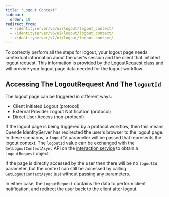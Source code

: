 ```yaml
---
title: "Logout Context"
sidebar:
  order: 10
redirect_from:
  - /identityserver/v5/ui/logout/logout_context/
  - /identityserver/v6/ui/logout/logout_context/
  - /identityserver/v7/ui/logout/logout_context/
---
```


To correctly perform all the steps for logout, your logout page needs contextual information about the user's session and the client that initiated logout request.
This information is provided by the [LogoutRequest](/identityserver/reference/services/interaction-service/#logoutrequest) class and will provide your logout page data needed for the logout workflow.

## Accessing The LogoutRequest And The `logoutId`

The logout page can be triggered in different ways:
* Client Initiated Logout (protocol)
* External Provider Logout Notification (protocol)
* Direct User Access (non-protocol)

If the logout page is being triggered by a protocol workflow, then this means Duende IdentityServer has redirected the user's browser to the logout page.
In these scenarios, a `logoutId` parameter will be passed that represents the logout context. 
The `logoutId` value can be exchanged with the `GetLogoutContextAsync` API on the [interaction service](/identityserver/reference/services/interaction-service/) to obtain a `LogoutRequest` object.

If the page is directly accessed by the user then there will be no `logoutId` parameter, but the context can still be accessed by calling `GetLogoutContextAsync` just without passing any parameters.

In either case, the `LogoutRequest` contains the data to perform client notification, and redirect the user back to the client after logout.
